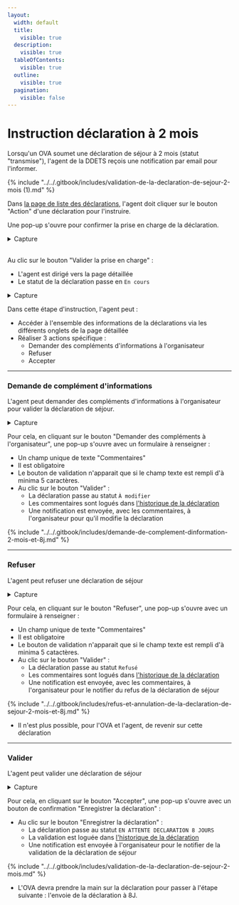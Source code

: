 ```yaml
---
layout:
  width: default
  title:
    visible: true
  description:
    visible: true
  tableOfContents:
    visible: true
  outline:
    visible: true
  pagination:
    visible: false
---
```


# Instruction déclaration à 2 mois

Lorsqu'un OVA soumet une déclaration de séjour à 2 mois (statut "transmise"), l'agent de la DDETS reçois une notification par email pour l'informer.&#x20;

{% include "../../.gitbook/includes/validation-de-la-declaration-de-sejour-2-mois (1).md" %}

Dans [la page de liste des déclarations](page-de-liste-des-declarations.md), l'agent doit cliquer sur le bouton "Action" d'une déclaration pour l'instruire.&#x20;

Une pop-up s'ouvre pour confirmer la prise en charge de la déclaration.&#x20;

<details>

<summary>Capture</summary>

<figure><img src="../../.gitbook/assets/Capture d’écran 2025-07-05 à 19.32.44.png" alt=""><figcaption><p>Pop-up de prise en charge de la déclaration de séjour par un agent</p></figcaption></figure>

</details>

\
Au clic sur le bouton "Valider la prise en charge" :&#x20;

* L'agent est dirigé vers la page détaillée
* Le statut de la déclaration passe en `En cours`

<details>

<summary>Capture</summary>

<figure><img src="../../.gitbook/assets/Capture d’écran 2025-07-05 à 19.37.01.png" alt=""><figcaption><p>Page détaillé d'une déclaration de séjour pour l'instruction</p></figcaption></figure>

</details>

Dans cette étape d'instruction, l'agent peut :&#x20;

* Accéder à l'ensemble des informations de la déclarations via les différents onglets de la page détaillée
* Réaliser 3 actions spécifique :
  * Demander des compléments d'informations à l'organisateur
  * Refuser
  * Accepter

***

### Demande de complément d'informations

L'agent peut demander des compléments d'informations à l'organisateur pour valider la déclaration de séjour.

<details>

<summary>Capture</summary>

<figure><img src="../../.gitbook/assets/Capture d’écran 2025-07-05 à 20.13.10.png" alt=""><figcaption><p>Pop-up de "Demander des compléments à l'organisateur"</p></figcaption></figure>

</details>

Pour cela, en cliquant sur le bouton "Demander des compléments à l'organisateur", une pop-up s'ouvre avec un formulaire à renseigner :&#x20;

* Un champ unique de texte "Commentaires"
* Il est obligatoire
* Le bouton de validation n'apparait que si le champ texte est rempli d'à minima 5 caractères.&#x20;
* Au clic sur le bouton "Valider" :&#x20;
  * La déclaration passe au statut `À modifier`
  * Les commentaires sont logués dans [l'historique de la déclaration](../../front-ova/declaration-de-sejour/page-detaillee-declaration.md#id-3.-historique-de-la-declaration)
  * Une notification est envoyée, avec les commentaires, à l'organisateur pour qu'il modifie la déclaration

{% include "../../.gitbook/includes/demande-de-complement-dinformation-2-mois-et-8j.md" %}

***

### Refuser

L'agent peut refuser une déclaration de séjour&#x20;

<details>

<summary>Capture</summary>

<figure><img src="../../.gitbook/assets/Capture d’écran 2025-07-05 à 21.39.51.png" alt=""><figcaption><p>Pop-up de "Refus"</p></figcaption></figure>

</details>

Pour cela, en cliquant sur le bouton "Refuser", une pop-up s'ouvre avec un formulaire à renseigner :&#x20;

* Un champ unique de texte "Commentaires"
* Il est obligatoire
* Le bouton de validation n'apparait que si le champ texte est rempli d'à minima 5 catactères.&#x20;
* Au clic sur le bouton "Valider" :&#x20;
  * La déclaration passe au statut `Refusé`
  * Les commentaires sont logués dans [l'historique de la déclaration](../../front-ova/declaration-de-sejour/page-detaillee-declaration.md#id-3.-historique-de-la-declaration)
  * Une notification est envoyée, avec les commentaires, à l'organisateur pour le notifier du refus de la déclaration de séjour

{% include "../../.gitbook/includes/refus-et-annulation-de-la-declaration-de-sejour-2-mois-et-8j.md" %}

* Il n'est plus possible, pour l'OVA et l'agent, de revenir sur cette déclaration

***

### Valider

L'agent peut valider une déclaration de séjour&#x20;

<details>

<summary>Capture</summary>

<figure><img src="../../.gitbook/assets/Capture d’écran 2025-07-06 à 14.29.12.png" alt=""><figcaption><p>Pop-up de validation</p></figcaption></figure>

</details>

Pour cela, en cliquant sur le bouton "Accepter", une pop-up s'ouvre avec un bouton de confirmation "Enregistrer la déclaration" :&#x20;

* Au clic sur le bouton "Enregistrer la déclaration" :&#x20;
  * La déclaration passe au statut `EN ATTENTE DECLARATION 8 JOURS`
  * La validation est loguée dans [l'historique de la déclaration](../../front-ova/declaration-de-sejour/page-detaillee-declaration.md#id-3.-historique-de-la-declaration)
  * Une notification est envoyée à l'organisateur pour le notifier de la validation de la déclaration de séjour

{% include "../../.gitbook/includes/validation-de-la-declaration-de-sejour-2-mois.md" %}

* L'OVA devra prendre la main sur la déclaration pour passer à l'étape suivante : l'envoie de la déclaration à 8J.&#x20;



